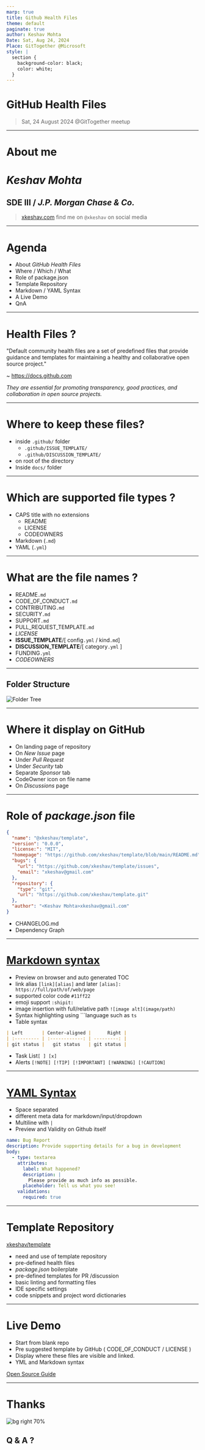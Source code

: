 ```yaml
---
marp: true
title: Github Health Files
theme: default
paginate: true
author: Keshav Mohta
Date: Sat, Aug 24, 2024
Place: GitTogether @Microsoft
style: |
  section {
    background-color: black;
    color: white;
  }
---
```


<!-- markdownlint-disable-file MD001 MD041 MD025 MD022 MD033-->

<!-- _backgroundColor: whitesmoke -->
<!--  _paginate: skip -->

# GitHub Health Files

> Sat, 24 August 2024 @GitTogether meetup

---

# About me

# _Keshav Mohta_

## SDE III / _J.P. Morgan Chase & Co._

> [xkeshav.com][blog]
> find me on `@xkeshav` on social media

---

# Agenda

- About _GitHub Health Files_
- Where / Which / What
- Role of package.json
- Template Repository
- Markdown / YAML Syntax
- A Live Demo
- QnA

---

# Health Files ?

<!-- _backgroundColor: white -->
<!-- _color: black -->

"Default community health files are a set of predefined files that provide guidance
and templates for maintaining a healthy and collaborative open source project."

~ <https://docs.github.com>

_They are essential for promoting transparency, good practices, and collaboration in open source projects._

---

# **Where** to keep these files?

- inside `.github/` folder
  - `.github/ISSUE_TEMPLATE/`
  - `.github/DISCUSSION_TEMPLATE/`
- on root of the directory
- Inside `docs/` folder

---

# **Which** are supported file types ?

- CAPS title with no extensions
  - README
  - LICENSE
  - CODEOWNERS
- Markdown (`.md`)
- YAML (`.yml`)

---

# **What** are the file names ?

- README`.md`
- CODE_OF_CONDUCT`.md`
- CONTRIBUTING`.md`
- SECURITY`.md`
- SUPPORT`.md`
- PULL_REQUEST_TEMPLATE`.md`
- _LICENSE_
- **ISSUE_TEMPLATE**/[ config`.yml` / kind`.md`]
- **DISCUSSION_TEMPLATE**/[ category`.yml` ]
- FUNDING`.yml`
- _CODEOWNERS_

---

## Folder Structure

![Folder Tree](../public/assets/images/health-files.png)

---

# **Where** it display on GitHub

- On landing page of repository
- On _New Issue_ page
- Under _Pull Request_
- Under _Security_ tab
- Separate _Sponsor_ tab
- CodeOwner icon on file name
- On _Discussions_ page

---

# Role of _package.json_ file

```json name="package.json"
{
  "name": "@xkeshav/template",
  "version": "0.0.0",
  "license:": "MIT",
  "homepage": "https://github.com/xkeshav/template/blob/main/README.md",
  "bugs": {
    "url": "https://github.com/xkeshav/template/issues",
    "email": "xkeshav@gmail.com"
  },
  "repository": {
    "type": "git",
    "url": "https://github.com/xkeshav/template.git"
  },
  "author": "<Keshav Mohta>xkeshav@gmail.com"
}
```

- CHANGELOG.md
- Dependency Graph

---

# [**Markdown** syntax][markdown]

- Preview on browser and auto generated TOC
- link alias `[link][alias]` and later `[alias]: https://full/path/of/web/page`
- supported color code `#11ff22`
- emoji support `:shipit:`
- image insertion with full/relative path `![image alt](image/path)`
- Syntax highlighting using \`\`\`language such as `ts`
- Table syntax

```md
| Left       | Center-aligned |      Right |
| :--------- | :------------: | ---------: |
| git status |   git status   | git status |
```

- Task List`[ ] [x]`
- Alerts `[!NOTE] [!TIP] [!IMPORTANT] [!WARNING] [!CAUTION]`

---

# [**YAML** Syntax][yaml]

- Space separated
- different meta data for markdown/input/dropdown
- Multiline with `|`
- Preview and Validity on Github itself

```yaml
name: Bug Report
description: Provide supporting details for a bug in development
body:
  - type: textarea
    attributes:
      label: What happened?
      description: |
        Please provide as much info as possible.
      placeholder: Tell us what you see!
    validations:
      required: true
```

---

# Template Repository

[xkeshav/template](http://www.github.com/xkeshav/template)

- need and use of template repository
- pre-defined health files
- _package.json_ boilerplate
- pre-defined templates for PR /discussion
- basic linting and formatting files
- IDE specific settings
- code snippets and project word dictionaries

---

# Live Demo

- Start from blank repo
- Pre suggested template by GitHub ( CODE_OF_CONDUCT / LICENSE )
- Display where these files are visible and linked.
- YML and Markdown syntax

[Open Source Guide][open-source]

---

<!-- _backgroundColor: white -->
<!-- _class: lead  -->

# Thanks

![bg right 70%](../public/assets/images/portfolio_qr.png)

## Q & A ?

<!-- Reference -->

[blog]: https://www.xkeshav.com
[open-source]: https://opensource.guide/starting-a-project/
[markdown]: https://docs.github.com/en/get-started/writing-on-github/getting-started-with-writing-and-formatting-on-github/basic-writing-and-formatting-syntax
[yaml]: https://learnxinyminutes.com/docs/yaml/
